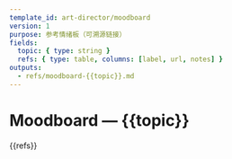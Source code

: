 ```yaml
---
template_id: art-director/moodboard
version: 1
purpose: 参考情绪板（可溯源链接）
fields:
  topic: { type: string }
  refs: { type: table, columns: [label, url, notes] }
outputs:
  - refs/moodboard-{{topic}}.md
---
```


# Moodboard — {{topic}}

{{refs}}
